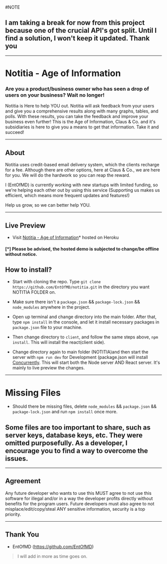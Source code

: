 #NOTE

## I am taking a break for now from this project because one of the crucial API's got split. Until I find a solution, I won't keep it updated. Thank you

---

# Notitia - Age of Information

### Are you a product/business owner who has seen a drop of users on your business? Wait no longer!

Notitia is Here to help YOU out. Notitia will ask feedback from your users and give you a comprehensive results along with many graphs, tables, and polls. With these results, you can take the feedback and improve your business even further! This is the Age of Information, Claus & Co. and it's subsidiaries is here to give you a means to get that information. Take it and succeed!

---

## About

Notitia uses credit-based email delivery system, which the clients recharge for a fee. Although there are other options, here at Claus & Co., we are here for you. We will do the hardwork so you can reap the reward.

I (EntOfMD) is currently working with new startups with limited funding, so we're helping each other out by using this service (Supporting us makes us efficient, which means more frequent updates and features!)

Help us grow, so we can better help YOU.

---

## Live Preview

-   Visit [Notitia - Age of Information](https://floating-retreat-89930.herokuapp.com/)\* hosted on Heroku

#### [*] Please be advised, the hosted demo is subjected to change/be offline without notice.

## How to install?

-   Start with cloning the repo. Type `git clone https://github.com/EntOfMD/notitia.git` in the directory you want NOTITIA FOLDER on.

-   Make sure there isn't a `package.json` && `package-lock.json` && `node_modules` anywhere in the project.
-   Open up terminal and change directory into the main folder. After that, type `npm install` in the console, and let it install necessary packages in `package.json` file to your machine.

-   Then change directory to `client`, and follow the same steps above, `npm install`. This will install the react(client side).

-   Change directory again to main folder (NOTITIA)and then start the server with `npm run dev` for Development (package.json will install [Concurrently](https://www.npmjs.com/package/concurrently).
    This will start both the Node server AND React server. It's mainly to live preview the changes.

---

# Missing Files

-   Should there be missing files, delete `node_modules` && `package.json` && `package-lock.json` and run `npm install` once more.

## Some files are too important to share, such as server keys, database keys, etc. They were omitted purposefully. As a developer, I encourage you to find a way to overcome the issues.

---

## Agreement

Any future developer who wants to use this MUST agree to not use this software for illegal and/or in a way the developer profits directly without benefits for the program users. Future developers must also agree to not misplace/edit/copy/steal ANY sensitive information, security is a top priority.

---

## Thank You

-   EntOfMD (https://github.com/EntOfMD)

> I will add in more as time goes on.
